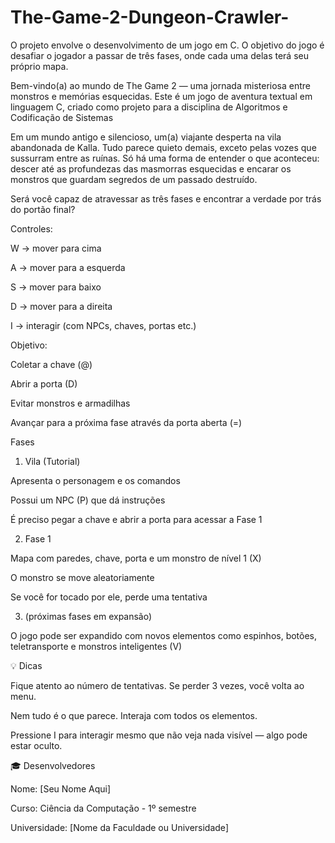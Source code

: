 # The-Game-2-Dungeon-Crawler-
O projeto envolve o desenvolvimento de um jogo em C. O objetivo do jogo é desafiar o jogador a passar de três fases, onde cada uma delas terá seu próprio mapa.

Bem-vindo(a) ao mundo de The Game 2 — uma jornada misteriosa entre monstros e memórias esquecidas. Este é um jogo de aventura textual em linguagem C, criado como projeto para a disciplina de Algoritmos e Codificação de Sistemas

Em um mundo antigo e silencioso, um(a) viajante desperta na vila abandonada de Kalla. Tudo parece quieto demais, exceto pelas vozes que sussurram entre as ruínas. Só há uma forma de entender o que aconteceu: descer até as profundezas das masmorras esquecidas e encarar os monstros que guardam segredos de um passado destruído.

Será você capaz de atravessar as três fases e encontrar a verdade por trás do portão final?

Controles:

W → mover para cima

A → mover para a esquerda

S → mover para baixo

D → mover para a direita

I → interagir (com NPCs, chaves, portas etc.)

Objetivo:

Coletar a chave (@)

Abrir a porta (D)

Evitar monstros e armadilhas

Avançar para a próxima fase através da porta aberta (=)

Fases

1. Vila (Tutorial)

Apresenta o personagem e os comandos

Possui um NPC (P) que dá instruções

É preciso pegar a chave e abrir a porta para acessar a Fase 1

2. Fase 1

Mapa com paredes, chave, porta e um monstro de nível 1 (X)

O monstro se move aleatoriamente

Se você for tocado por ele, perde uma tentativa

3. (próximas fases em expansão)

O jogo pode ser expandido com novos elementos como espinhos, botões, teletransporte e monstros inteligentes (V)

💡 Dicas

Fique atento ao número de tentativas. Se perder 3 vezes, você volta ao menu.

Nem tudo é o que parece. Interaja com todos os elementos.

Pressione I para interagir mesmo que não veja nada visível — algo pode estar oculto.

🎓 Desenvolvedores

Nome: [Seu Nome Aqui]

Curso: Ciência da Computação - 1º semestre

Universidade: [Nome da Faculdade ou Universidade]
